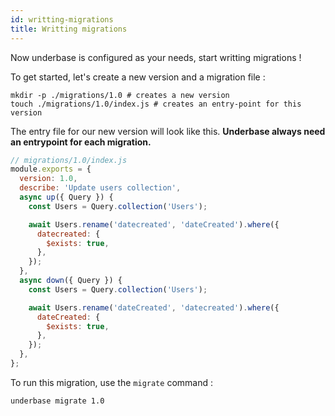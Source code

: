 ```yaml
---
id: writting-migrations
title: Writting migrations
---
```


Now underbase is configured as your needs, start writting migrations !

To get started, let's create a new version and a migration file :

```shell
mkdir -p ./migrations/1.0 # creates a new version
touch ./migrations/1.0/index.js # creates an entry-point for this version
```

The entry file for our new version will look like this. **Underbase always need an entrypoint for each migration.**

```js
// migrations/1.0/index.js
module.exports = {
  version: 1.0,
  describe: 'Update users collection',
  async up({ Query }) {
    const Users = Query.collection('Users');

    await Users.rename('datecreated', 'dateCreated').where({
      datecreated: {
        $exists: true,
      },
    });
  },
  async down({ Query }) {
    const Users = Query.collection('Users');

    await Users.rename('dateCreated', 'datecreated').where({
      dateCreated: {
        $exists: true,
      },
    });
  },
};
```

To run this migration, use the `migrate` command :

```shell
underbase migrate 1.0
```